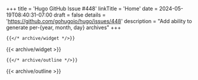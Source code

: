 +++
title = 'Hugo GitHub Issue #448'
linkTitle = 'Home'
date = 2024-05-19T08:40:31-07:00
draft = false
details = 'https://github.com/gohugoio/hugo/issues/448'
description = "Add ability to generate per-{year, month, day} archives"
+++

```text
{{</* archive/widget */>}}
```

{{< archive/widget >}}

```text
{{</* archive/outline */>}}
```

{{< archive/outline >}}
